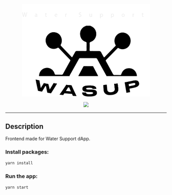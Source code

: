 <p align="center">
  <a>
    <img src="src/assets/images/Logo_water_support_sf_1.png" width="400" alt="Water Support">
  </a>
</p>
<p align=center>
    <a href="https://github.com/gear-tech/gear-js/blob/master/LICENSE"><img src="https://img.shields.io/badge/License-GPL%203.0-success"></a>
</p>
<hr>

## Description

Frontend made for Water Support dApp.

### Install packages:

```sh
yarn install
```

### Run the app:

```sh
yarn start
```
